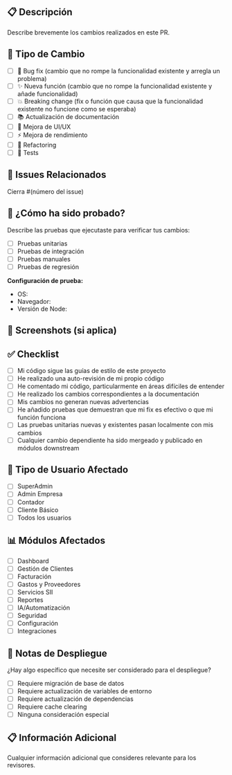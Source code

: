 ## 📋 Descripción

Describe brevemente los cambios realizados en este PR.

## 🎯 Tipo de Cambio

- [ ] 🐛 Bug fix (cambio que no rompe la funcionalidad existente y arregla un problema)
- [ ] ✨ Nueva función (cambio que no rompe la funcionalidad existente y añade funcionalidad)
- [ ] 💥 Breaking change (fix o función que causa que la funcionalidad existente no funcione como se esperaba)
- [ ] 📚 Actualización de documentación
- [ ] 🎨 Mejora de UI/UX
- [ ] ⚡ Mejora de rendimiento
- [ ] 🔧 Refactoring
- [ ] 🧪 Tests

## 🔗 Issues Relacionados

Cierra #(número del issue)

## 🧪 ¿Cómo ha sido probado?

Describe las pruebas que ejecutaste para verificar tus cambios:

- [ ] Pruebas unitarias
- [ ] Pruebas de integración
- [ ] Pruebas manuales
- [ ] Pruebas de regresión

**Configuración de prueba:**
- OS: 
- Navegador: 
- Versión de Node: 

## 📸 Screenshots (si aplica)

<!-- Añade screenshots aquí si es relevante -->

## ✅ Checklist

- [ ] Mi código sigue las guías de estilo de este proyecto
- [ ] He realizado una auto-revisión de mi propio código
- [ ] He comentado mi código, particularmente en áreas difíciles de entender
- [ ] He realizado los cambios correspondientes a la documentación
- [ ] Mis cambios no generan nuevas advertencias
- [ ] He añadido pruebas que demuestran que mi fix es efectivo o que mi función funciona
- [ ] Las pruebas unitarias nuevas y existentes pasan localmente con mis cambios
- [ ] Cualquier cambio dependiente ha sido mergeado y publicado en módulos downstream

## 👥 Tipo de Usuario Afectado

- [ ] SuperAdmin
- [ ] Admin Empresa
- [ ] Contador
- [ ] Cliente Básico
- [ ] Todos los usuarios

## 📊 Módulos Afectados

- [ ] Dashboard
- [ ] Gestión de Clientes
- [ ] Facturación
- [ ] Gastos y Proveedores
- [ ] Servicios SII
- [ ] Reportes
- [ ] IA/Automatización
- [ ] Seguridad
- [ ] Configuración
- [ ] Integraciones

## 🚀 Notas de Despliegue

¿Hay algo específico que necesite ser considerado para el despliegue?

- [ ] Requiere migración de base de datos
- [ ] Requiere actualización de variables de entorno
- [ ] Requiere actualización de dependencias
- [ ] Requiere cache clearing
- [ ] Ninguna consideración especial

## 📋 Información Adicional

Cualquier información adicional que consideres relevante para los revisores.
